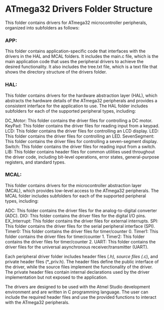 # ATmega32 Drivers Folder Structure
This folder contains drivers for ATmega32 microcontroller peripherals, organized into subfolders as follows:

### APP:
This folder contains application-specific code that interfaces with the drivers in the HAL and MCAL folders. It includes the main.c file, which is the main application code that uses the peripheral drivers to achieve the desired functionality. It also includes the tree.txt file, which is a text file that shows the directory structure of the drivers folder.

### HAL:
This folder contains drivers for the hardware abstraction layer (HAL), which abstracts the hardware details of the ATmega32 peripherals and provides a consistent interface for the application to use. The HAL folder includes subfolders for each of the supported peripheral types, including:

DC_Motor: This folder contains the driver files for controlling a DC motor.
KeyPad: This folder contains the driver files for reading input from a keypad.
LCD: This folder contains the driver files for controlling an LCD display.
LED: This folder contains the driver files for controlling an LED.
SevenSegment: This folder contains the driver files for controlling a seven-segment display.
Switch: This folder contains the driver files for reading input from a switch.
LIB: This folder contains header files for common utilities used throughout the driver code, including bit-level operations, error states, general-purpose registers, and standard types.

### MCAL:
This folder contains drivers for the microcontroller abstraction layer (MCAL), which provides low-level access to the ATmega32 peripherals. The MCAL folder includes subfolders for each of the supported peripheral types, including:

ADC: This folder contains the driver files for the analog-to-digital converter (ADC).
DIO: This folder contains the driver files for the digital I/O pins.
EX_Interrupt: This folder contains the driver files for external interrupts.
SPI: This folder contains the driver files for the serial peripheral interface (SPI).
Timer0: This folder contains the driver files for timer/counter 0.
Timer1: This folder contains the driver files for timer/counter 1.
Timer2: This folder contains the driver files for timer/counter 2.
UART: This folder contains the driver files for the universal asynchronous receiver/transmitter (UART).

Each peripheral driver folder includes header files (*.h), source files (*.c), and private header files (*_priv.h). The header files define the public interface of the driver, while the source files implement the functionality of the driver. The private header files contain internal declarations used by the driver implementation but not exposed to the application.

The drivers are designed to be used with the Atmel Studio development environment and are written in C programming language. The user can include the required header files and use the provided functions to interact with the ATmega32 peripherals.
